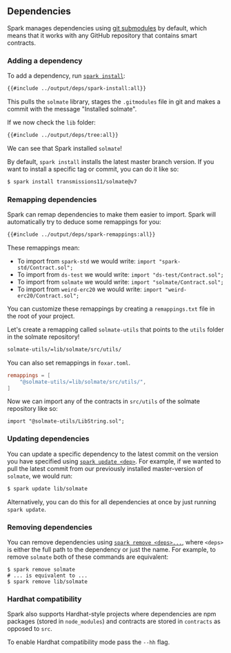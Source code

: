 ## Dependencies

Spark manages dependencies using [git submodules](https://git-scm.com/book/en/v2/Git-Tools-Submodules) by default, which means that it works with any GitHub repository that contains smart contracts.

### Adding a dependency

To add a dependency, run [`spark install`](../reference/spark/spark-install.md):

```sh
{{#include ../output/deps/spark-install:all}}
```

This pulls the `solmate` library, stages the `.gitmodules` file in git and makes a commit with the message "Installed solmate".

If we now check the `lib` folder:

```sh
{{#include ../output/deps/tree:all}}
```

We can see that Spark installed `solmate`!

By default, `spark install` installs the latest master branch version. If you want to install a specific tag or commit, you can do it like so:

```sh
$ spark install transmissions11/solmate@v7
```

### Remapping dependencies

Spark can remap dependencies to make them easier to import. Spark will automatically try to deduce some remappings for you:

```sh
{{#include ../output/deps/spark-remappings:all}}
```

These remappings mean:

- To import from `spark-std` we would write: `import "spark-std/Contract.sol";`
- To import from `ds-test` we would write: `import "ds-test/Contract.sol";`
- To import from `solmate` we would write: `import "solmate/Contract.sol";`
- To import from `weird-erc20` we would write: `import "weird-erc20/Contract.sol";`

You can customize these remappings by creating a `remappings.txt` file in the root of your project.

Let's create a remapping called `solmate-utils` that points to the `utils` folder in the solmate repository!

```sh
solmate-utils/=lib/solmate/src/utils/
```

You can also set remappings in `foxar.toml`.

```toml
remappings = [
    "@solmate-utils/=lib/solmate/src/utils/",
]
```

Now we can import any of the contracts in `src/utils` of the solmate repository like so:

```solidity
import "@solmate-utils/LibString.sol";
```

### Updating dependencies

You can update a specific dependency to the latest commit on the version you have specified using [`spark update <dep>`](../reference/spark/spark-update.md). For example, if we wanted to pull the latest commit from our previously installed master-version of `solmate`, we would run:

```sh
$ spark update lib/solmate
```

Alternatively, you can do this for all dependencies at once by just running `spark update`.

### Removing dependencies

You can remove dependencies using [`spark remove <deps>...`](../reference/spark/spark-remove.md), where `<deps>` is either the full path to the dependency or just the name. For example, to remove `solmate` both of these commands are equivalent:

```ignore
$ spark remove solmate
# ... is equivalent to ...
$ spark remove lib/solmate
```

### Hardhat compatibility

Spark also supports Hardhat-style projects where dependencies are npm packages (stored in `node_modules`) and contracts are stored in `contracts` as opposed to `src`.

To enable Hardhat compatibility mode pass the `--hh` flag.
